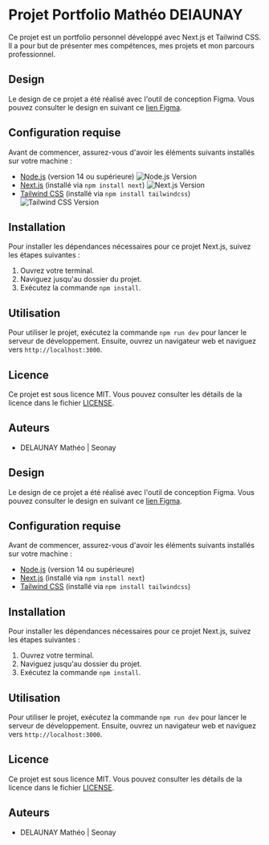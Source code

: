 # Projet Portfolio Mathéo DElAUNAY

Ce projet est un portfolio personnel développé avec Next.js et Tailwind CSS. Il a pour but de présenter mes compétences, mes projets et mon parcours professionnel.

## Design

Le design de ce projet a été réalisé avec l'outil de conception Figma. Vous pouvez consulter le design en suivant ce [lien Figma](https://www.figma.com/file/3lcIF4YhdHIJ9JTkOYvJXX/PortfolioV5?type=design&node-id=0%3A1&mode=design&t=bqOMRL55ZGcv8vrc-1).

## Configuration requise

Avant de commencer, assurez-vous d'avoir les éléments suivants installés sur votre machine :

- [Node.js](https://nodejs.org/) (version 14 ou supérieure) ![Node.js Version](https://img.shields.io/badge/Node.js-v14%2B-green)
- [Next.js](https://nextjs.org/) (installé via `npm install next`) ![Next.js Version](https://img.shields.io/badge/Next.js-v13.5.6-blue)
- [Tailwind CSS](https://tailwindcss.com/) (installé via `npm install tailwindcss`) ![Tailwind CSS Version](https://img.shields.io/badge/Tailwind%20CSS-v3.3.5-blue)

## Installation

Pour installer les dépendances nécessaires pour ce projet Next.js, suivez les étapes suivantes :

1. Ouvrez votre terminal.
2. Naviguez jusqu'au dossier du projet.
3. Exécutez la commande `npm install`.

## Utilisation

Pour utiliser le projet, exécutez la commande `npm run dev` pour lancer le serveur de développement. Ensuite, ouvrez un navigateur web et naviguez vers `http://localhost:3000`.

## Licence

Ce projet est sous licence MIT. Vous pouvez consulter les détails de la licence dans le fichier [LICENSE](LICENSE).

## Auteurs

- DELAUNAY Mathéo | Seonay
## Design

Le design de ce projet a été réalisé avec l'outil de conception Figma. Vous pouvez consulter le design en suivant ce [lien Figma](https://www.figma.com/file/3lcIF4YhdHIJ9JTkOYvJXX/PortfolioV5?type=design&node-id=0%3A1&mode=design&t=bqOMRL55ZGcv8vrc-1).

## Configuration requise

Avant de commencer, assurez-vous d'avoir les éléments suivants installés sur votre machine :

- [Node.js](https://nodejs.org/) (version 14 ou supérieure)
- [Next.js](https://nextjs.org/) (installé via `npm install next`)
- [Tailwind CSS](https://tailwindcss.com/) (installé via `npm install tailwindcss`)




## Installation

Pour installer les dépendances nécessaires pour ce projet Next.js, suivez les étapes suivantes :

1. Ouvrez votre terminal.
2. Naviguez jusqu'au dossier du projet.
3. Exécutez la commande `npm install`.

## Utilisation

Pour utiliser le projet, exécutez la commande `npm run dev` pour lancer le serveur de développement. Ensuite, ouvrez un navigateur web et naviguez vers `http://localhost:3000`.


## Licence

Ce projet est sous licence MIT. Vous pouvez consulter les détails de la licence dans le fichier [LICENSE](LICENSE).


## Auteurs

- DELAUNAY Mathéo | Seonay